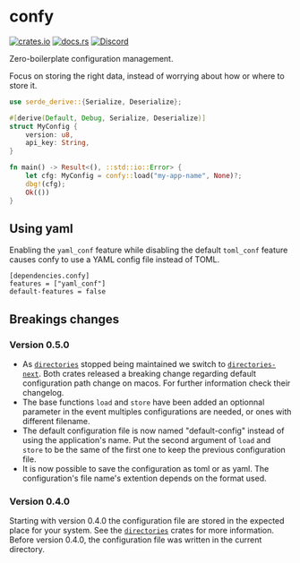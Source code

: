 # confy

[![crates.io](https://img.shields.io/crates/v/confy)](https://crates.io/crates/confy)
[![docs.rs](https://img.shields.io/docsrs/confy)](https://docs.rs/confy/)
[![Discord](https://img.shields.io/badge/chat-Discord-informational)](https://discord.gg/dwq4Zme)

Zero-boilerplate configuration management.

Focus on storing the right data, instead of worrying about how or where to store it.

```rust
use serde_derive::{Serialize, Deserialize};

#[derive(Default, Debug, Serialize, Deserialize)]
struct MyConfig {
    version: u8,
    api_key: String,
}

fn main() -> Result<(), ::std::io::Error> {
    let cfg: MyConfig = confy::load("my-app-name", None)?;
    dbg!(cfg);
    Ok(())
}
```

## Using yaml
Enabling the `yaml_conf` feature while disabling the default `toml_conf`
feature causes confy to use a YAML config file instead of TOML.

```
[dependencies.confy]
features = ["yaml_conf"]
default-features = false
```

## Breakings changes
### Version 0.5.0
* As [`directories`] stopped being maintained we switch to [`directories-next`]. Both crates released a breaking change regarding default configuration path change on macos. For further information check their changelog.
* The base functions `load` and `store` have been added an optionnal parameter in the event multiples configurations are needed, or ones with different filename.
* The default configuration file is now named "default-config" instead of using the application's name. Put the second argument of `load` and `store` to be the same of the first one to keep the previous configuration file.
* It is now possible to save the configuration as toml or as yaml. The configuration's file name's extention depends on the format used.

### Version 0.4.0
Starting with version 0.4.0 the configuration file are stored in the expected place for your system. See the [`directories`] crates for more information.
Before version 0.4.0, the configuration file was written in the current directory.

[`directories`]: https://crates.io/crates/directories
[`directories-next`]: https://crates.io/crates/directories-next

